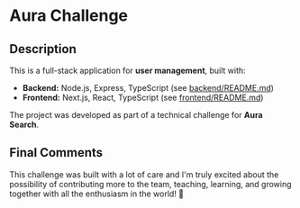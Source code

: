# Aura Challenge

## Description

This is a full-stack application for **user management**, built with:

- **Backend:** Node.js, Express, TypeScript (see [backend/README.md](./backend/README.md))
- **Frontend:** Next.js, React, TypeScript (see [frontend/README.md](./frontend/README.md))

The project was developed as part of a technical challenge for **Aura Search**.

## Final Comments

This challenge was built with a lot of care and I'm truly excited about the possibility of contributing more to the team, teaching, learning, and growing together with all the enthusiasm in the world! 🚀

